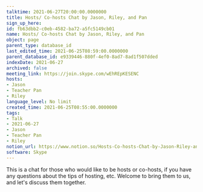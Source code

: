 ```yaml
---
talktime: 2021-06-27T20:00:00.0000000
title: Hosts/ Co-hosts Chat by Jason, Riley, and Pan
sign_up_here: 
id: fb63dbb2-c0eb-4582-ba72-a5fc5149cb01
name: Hosts/ Co-hosts Chat by Jason, Riley, and Pan
object: page
parent_type: database_id
last_edited_time: 2021-06-25T08:59:00.0000000
parent_database_id: e9339446-880f-4ef0-8ad7-8ad1f507dded
indexDate: 2021-06-27
archived: false
meeting_link: https://join.skype.com/wEhREpKESENC
hosts:
- Jason
- Teacher Pan
- Riley
language_level: No limit
created_time: 2021-06-25T08:55:00.0000000
tags:
- Talk
- 2021-06-27
- Jason
- Teacher Pan
- Riley
notion_url: https://www.notion.so/Hosts-Co-hosts-Chat-by-Jason-Riley-and-Pan-fb63dbb2c0eb4582ba72a5fc5149cb01
software: Skype
---
```


This is a chat for those who would like to be hosts or co-hosts, if you have any questions about the tips of hosting, etc. Welcome to bring them to us, and let's discuss them together.

